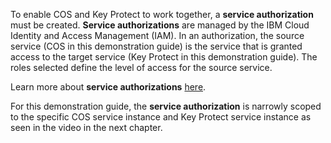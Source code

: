 To enable COS and Key Protect to work together, a **service authorization** must be created. **Service authorizations** are managed by the IBM Cloud Identity and Access Management (IAM). In an authorization, the source service (COS in this demonstration guide) is the service that is granted access to the target service (Key Protect in this demonstration guide). The roles selected define the level of access for the source service.

Learn more about **service authorizations** <a href="https://cloud.ibm.com/docs/account?topic=account-serviceauth&interface=ui" target="_blank">here</a>.

For this demonstration guide, the **service authorization** is narrowly scoped to the specific COS service instance and Key Protect service instance as seen in the video in the next chapter.
